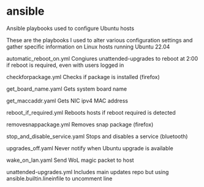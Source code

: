 # ansible
Ansible playbooks used to configure Ubuntu hosts

These are the playbooks I used to alter various configuration settings and gather specific information on Linux hosts running Ubuntu 22.04

automatic_reboot_on.yml
Congiures unattended-upgrades to reboot at 2:00 if reboot is required, even with users logged in

checkforpackage.yml
Checks if package is installed (firefox)

get_board_name.yaml
Gets system board name

get_maccaddr.yaml
Gets NIC ipv4 MAC address

reboot_if_required.yml
Reboots hosts if reboot required is detected

removesnappackage.yml
Removes snap package (firefox)

stop_and_disable_service.yaml
Stops and disables a service (bluetooth)

upgrades_off.yaml
Never notify when Ubuntu upgrade is available

wake_on_lan.yaml
Send WoL magic packet to host

unattended-upgrades.yml
Includes main updates repo but using ansible.builtin.lineinfile to uncomment line
